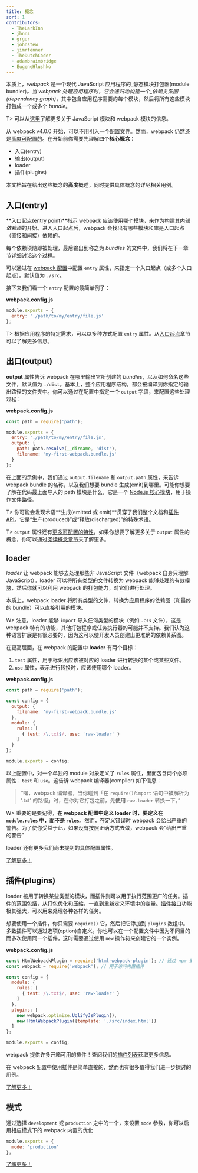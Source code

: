 ```yaml
---
title: 概念
sort: 1
contributors:
  - TheLarkInn
  - jhnns
  - grgur
  - johnstew
  - jimrfenner
  - TheDutchCoder
  - adambraimbridge
  - EugeneHlushko
---
```


本质上，*webpack* 是一个现代 JavaScript 应用程序的_静态模块打包器(module bundler)_。当 webpack 处理应用程序时，它会递归地构建一个_依赖关系图(dependency graph)_，其中包含应用程序需要的每个模块，然后将所有这些模块打包成一个或多个 _bundle_。

T> 可以从[这里](/concepts/modules)了解更多关于 JavaScript 模块和 webpack 模块的信息。

从 webpack v4.0.0 开始，可以不用引入一个配置文件。然而，webpack 仍然还是[高度可配置的](/configuration)。在开始前你需要先理解四个**核心概念**：

- 入口(entry)
- 输出(output)
- loader
- 插件(plugins)

本文档旨在给出这些概念的**高度**概述，同时提供具体概念的详尽相关用例。


## 入口(entry)

**入口起点(entry point)**指示 webpack 应该使用哪个模块，来作为构建其内部*依赖图*的开始。进入入口起点后，webpack 会找出有哪些模块和库是入口起点（直接和间接）依赖的。

每个依赖项随即被处理，最后输出到称之为 *bundles* 的文件中，我们将在下一章节详细讨论这个过程。

可以通过在 [webpack 配置](/configuration)中配置 `entry` 属性，来指定一个入口起点（或多个入口起点）。默认值为 `./src`。

接下来我们看一个 `entry` 配置的最简单例子：

__webpack.config.js__

``` js
module.exports = {
  entry: './path/to/my/entry/file.js'
};
```

T> 根据应用程序的特定需求，可以以多种方式配置 `entry` 属性。从[入口起点](/concepts/entry-points)章节可以了解更多信息。


## 出口(output)

**output** 属性告诉 webpack 在哪里输出它所创建的 *bundles*，以及如何命名这些文件，默认值为 `./dist`。基本上，整个应用程序结构，都会被编译到你指定的输出路径的文件夹中。你可以通过在配置中指定一个 `output` 字段，来配置这些处理过程：

__webpack.config.js__

```javascript
const path = require('path');

module.exports = {
  entry: './path/to/my/entry/file.js',
  output: {
    path: path.resolve(__dirname, 'dist'),
    filename: 'my-first-webpack.bundle.js'
  }
};
```

在上面的示例中，我们通过 `output.filename` 和 `output.path` 属性，来告诉 webpack bundle 的名称，以及我们想要 bundle 生成(emit)到哪里。可能你想要了解在代码最上面导入的 path 模块是什么，它是一个 [Node.js 核心模块](https://nodejs.org/api/modules.html)，用于操作文件路径。

T> 你可能会发现术语**生成(emitted 或 emit)**贯穿了我们整个文档和[插件 API](/api/plugins)。它是“生产(produced)”或“释放(discharged)”的特殊术语。

T> `output` 属性还有[更多可配置的特性](/configuration/output)，如果你想要了解更多关于 `output` 属性的概念，你可以通过[阅读概念章节](/concepts/output)来了解更多。


## loader

*loader* 让 webpack 能够去处理那些非 JavaScript 文件（webpack 自身只理解 JavaScript）。loader 可以将所有类型的文件转换为 webpack 能够处理的有效[模块](/concepts/modules)，然后你就可以利用 webpack 的打包能力，对它们进行处理。

本质上，webpack loader 将所有类型的文件，转换为应用程序的依赖图（和最终的 bundle）可以直接引用的模块。

W> 注意，loader 能够 `import` 导入任何类型的模块（例如 `.css` 文件），这是 webpack 特有的功能，其他打包程序或任务执行器的可能并不支持。我们认为这种语言扩展是有很必要的，因为这可以使开发人员创建出更准确的依赖关系图。

在更高层面，在 webpack 的配置中 __loader__ 有两个目标：

1. `test` 属性，用于标识出应该被对应的 loader 进行转换的某个或某些文件。
2. `use` 属性，表示进行转换时，应该使用哪个 loader。

__webpack.config.js__

```javascript
const path = require('path');

const config = {
  output: {
    filename: 'my-first-webpack.bundle.js'
  },
  module: {
    rules: [
      { test: /\.txt$/, use: 'raw-loader' }
    ]
  }
};

module.exports = config;
```

以上配置中，对一个单独的 module 对象定义了 `rules` 属性，里面包含两个必须属性：`test` 和 `use`。这告诉 webpack 编译器(compiler) 如下信息：

> “嘿，webpack 编译器，当你碰到「在 `require()`/`import` 语句中被解析为 '.txt' 的路径」时，在你对它打包之前，先**使用** `raw-loader` 转换一下。”

W> 重要的是要记得，**在 webpack 配置中定义 loader 时，要定义在 `module.rules` 中，而不是 `rules`**。然而，在定义错误时 webpack 会给出严重的警告。为了使你受益于此，如果没有按照正确方式去做，webpack 会“给出严重的警告”

loader 还有更多我们尚未提到的具体配置属性。

[了解更多！](/concepts/loaders)


## 插件(plugins)

loader 被用于转换某些类型的模块，而插件则可以用于执行范围更广的任务。插件的范围包括，从打包优化和压缩，一直到重新定义环境中的变量。[插件接口](/api/plugins)功能极其强大，可以用来处理各种各样的任务。

想要使用一个插件，你只需要 `require()` 它，然后把它添加到 `plugins` 数组中。多数插件可以通过选项(option)自定义。你也可以在一个配置文件中因为不同目的而多次使用同一个插件，这时需要通过使用 `new` 操作符来创建它的一个实例。

**webpack.config.js**

```javascript
const HtmlWebpackPlugin = require('html-webpack-plugin'); // 通过 npm 安装
const webpack = require('webpack'); // 用于访问内置插件

const config = {
  module: {
    rules: [
      { test: /\.txt$/, use: 'raw-loader' }
    ]
  },
  plugins: [
    new webpack.optimize.UglifyJsPlugin(),
    new HtmlWebpackPlugin({template: './src/index.html'})
  ]
};

module.exports = config;
```

webpack 提供许多开箱可用的插件！查阅我们的[插件列表](/plugins)获取更多信息。

在 webpack 配置中使用插件是简单直接的，然而也有很多值得我们进一步探讨的用例。

[了解更多！](/concepts/plugins)


## 模式

通过选择 `development` 或 `production` 之中的一个，来设置 `mode` 参数，你可以启用相应模式下的 webpack 内置的优化

```javascript
module.exports = {
  mode: 'production'
};
```

[了解更多！](/concepts/mode)
